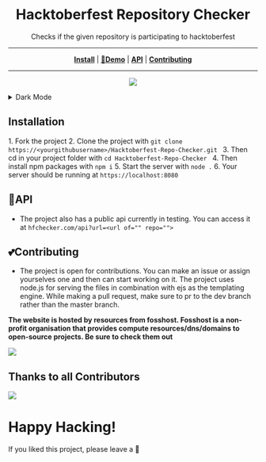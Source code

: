 <h1 align="center" style="font-weight: bold;">Hacktoberfest Repository Checker</h1>
<p align="center">Checks if the given repository is participating to hacktoberfest</p>

---
<p align="center">
<strong><a href="#Installation">Install</a></strong>
|
<strong><a href="https://hfchecker.com">🔗Demo</a></strong>
|
<strong><a href="#API">API</a></strong>
|
<strong><a href="#Contributing">Contributing</a></strong>
</p>

---

<p align="center"><img src="./img/light.png"></img></p>

<details>
  <summary>Dark Mode</summary>
  <p align="center"><img src="./img/dark.png"></img></p>
</details>


## **Installation**

1\. Fork the project 2\. Clone the project with `git clone https://<yourgithubusername>/Hacktoberfest-Repo-Checker.git ` 3\. Then cd in your project folder with `cd Hacktoberfest-Repo-Checker ` 4\. Then install npm packages with `npm i` 5\. Start the server with `node .` 6\. Your server should be running at `https://localhost:8080`

## **🔌API**

- The project also has a public api currently in testing. You can access it at `hfchecker.com/api?url=<url of="" repo="">`

## **💕Contributing**

- The project is open for contributions. You can make an issue or assign yourselves one and then can start working on it. The project uses node.js for serving the files in combination with ejs as the templating engine. While making a pull request, make sure to pr to the dev branch rather than the master branch.

**The website is hosted by resources from fosshost. Fosshost is a non-profit organisation that provides compute resources/dns/domains to open-source projects. Be sure to check them out**

<img src="https://fosshost.org/img/fosshost-logo.png" />

## Thanks to all Contributors
<a href = "https://github.com/mananchawla2005/developer-roadmap/graphs/contributors">
   <img src = "https://contrib.rocks/image?repo=mananchawla2005/Hacktoberfest-Repo-Checker"/>
 </a>





# **Happy Hacking!**
If you liked this project, please leave a 🌟
